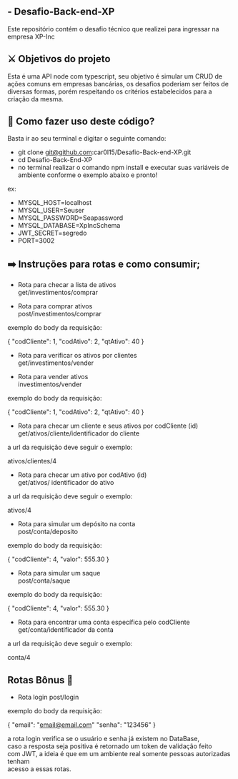 ## - Desafio-Back-end-XP

Este repositório contém o desafio técnico que realizei para ingressar na empresa XP-Inc

## ⚔️  Objetivos do projeto

Esta é uma API node com typescript, seu objetivo é simular um CRUD de ações comuns
em empresas bancárias, os desafios poderiam ser feitos de diversas formas, porém 
respeitando os critérios estabelecidos para a criação da mesma.

## 🙂 Como fazer uso deste código?

Basta ir ao seu terminal e digitar o seguinte comando:

- git clone git@github.com:car0l15/Desafio-Back-end-XP.git
- cd Desafio-Back-End-XP
- no terminal realizar o comando npm install e executar suas variáveis de ambiente
conforme o exemplo abaixo e pronto!

ex: 
- MYSQL_HOST=localhost
- MYSQL_USER=Seuser
- MYSQL_PASSWORD=Seapassword
- MYSQL_DATABASE=XpIncSchema
- JWT_SECRET=segredo
- PORT=3002

## ➡️  Instruções para rotas e como consumir;

- Rota para checar a lista de ativos </br>
get/investimentos/comprar

- Rota para comprar ativos </br>
post/investimentos/comprar </br>

exemplo do body da requisição:

{
"codCliente": 1,
"codAtivo": 2,
"qtAtivo": 40
}

- Rota para verificar os ativos por clientes </br>
get/investimentos/vender

- Rota para vender ativos </br>
investimentos/vender </br>

exemplo do body da requisição:

{
"codCliente": 1,
"codAtivo": 2,
"qtAtivo": 40
}

- Rota para checar um cliente e seus ativos por codCliente (id) </br>
get/ativos/cliente/identificador do cliente </br>

a url da requisição deve seguir o exemplo:

 ativos/clientes/4

- Rota para checar um ativo por codAtivo (id) </br>
get/ativos/ identificador do ativo


a url da requisição deve seguir o exemplo:

ativos/4


- Rota para simular um depósito na conta </br>
post/conta/deposito </br>

exemplo do body da requisição:

{
"codCliente": 4,
"valor": 555.30
}


- Rota para simular um saque </br>
post/conta/saque

exemplo do body da requisição:

{
"codCliente": 4,
"valor": 555.30
}

- Rota para encontrar uma conta específica pelo codCliente </br>
get/conta/identificador da conta

a url da requisição deve seguir o exemplo:

 conta/4

## Rotas Bônus 🚀

- Rota login
post/login

exemplo do body da requisição:

{
"email": "email@email.com"
"senha": "123456"
}

a rota login verifica se o usuário e senha já existem no DataBase, </br>
caso a resposta seja positiva é retornado um token de validação feito </br>
com JWT, a ideia é que em um ambiente real somente pessoas autorizadas tenham </br>
acesso a essas rotas.
